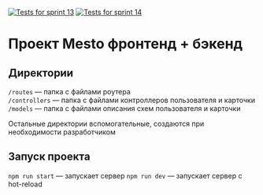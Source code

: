 [![Tests for sprint 13](https://github.com/Aper3d/express-mesto-gha/actions/workflows/tests-13-sprint.yml/badge.svg)](https://github.com/Aper3d/express-mesto-gha/actions/workflows/tests-13-sprint.yml) [![Tests for sprint 14](https://github.com/Aper3d/express-mesto-gha/actions/workflows/tests-14-sprint.yml/badge.svg)](https://github.com/Aper3d/express-mesto-gha/actions/workflows/tests-14-sprint.yml)

# Проект Mesto фронтенд + бэкенд

## Директории

`/routes` — папка с файлами роутера  
`/controllers` — папка с файлами контроллеров пользователя и карточки
`/models` — папка с файлами описания схем пользователя и карточки  
  
Остальные директории вспомогательные, создаются при необходимости разработчиком

## Запуск проекта

`npm run start` — запускает сервер
`npm run dev` — запускает сервер с hot-reload
